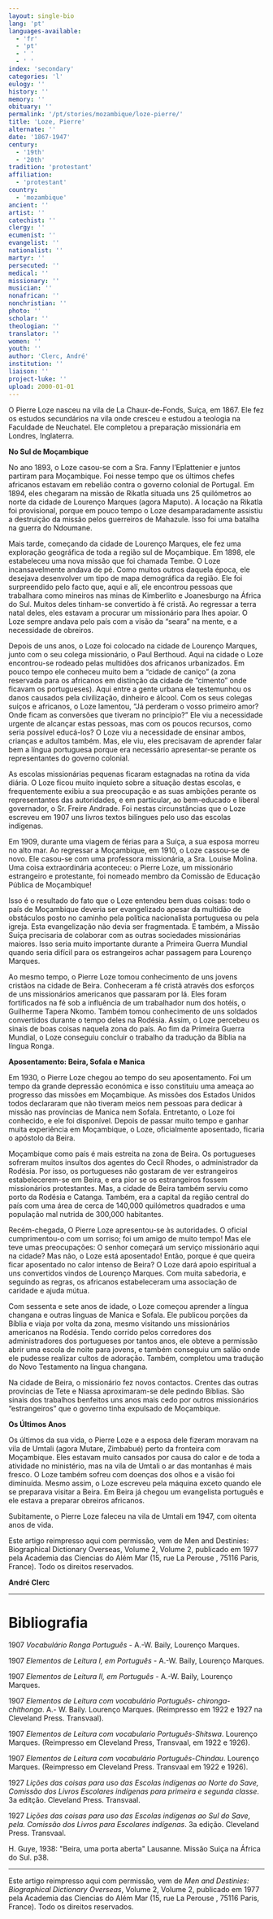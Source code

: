 ```yaml
---
layout: single-bio
lang: 'pt'
languages-available:
  - 'fr'
  - 'pt'
  - ' '
  - ' '
index: 'secondary'
categories: 'l'
eulogy: ''
history: ''
memory: ''
obituary: ''
permalink: '/pt/stories/mozambique/loze-pierre/'
title: 'Loze, Pierre'
alternate: ''
date: '1867-1947'
century:
  - '19th'
  - '20th'
tradition: 'protestant'
affiliation:
  - 'protestant'
country:
  - 'mozambique'
ancient: ''
artist: ''
catechist: ''
clergy: ''
ecumenist: ''
evangelist: ''
nationalist: ''
martyr: ''
persecuted: ''
medical: ''
missionary: ''
musician: ''
nonafrican: ''
nonchristian: ''
photo: ''
scholar: ''
theologian: ''
translator: ''
women: ''
youth: ''
author: 'Clerc, André'
institution: ''
liaison: ''
project-luke: ''
upload: 2000-01-01
---
```



O Pierre Loze nasceu na vila de La Chaux-de-Fonds, Suíça, em 1867. Ele fez os estudos secundários na vila onde cresceu e estudou a teologia na Faculdade de Neuchatel. Ele completou a preparação missionária em Londres, Inglaterra.

**No Sul de Moçambique**

No ano 1893, o Loze casou-se com a Sra. Fanny l’Eplattenier e juntos partiram para Moçambique. Foi nesse tempo que os últimos chefes africanos estavam em rebelião contra o governo colonial de Portugal. Em 1894, eles chegaram na missão de Rikatla situada uns 25 quilómetros ao norte da cidade de Lourenço Marques (agora Maputo). A locação na Rikatla foi provisional, porque em pouco tempo o Loze desamparadamente assistiu a destruição da missão pelos guerreiros de Mahazule. Isso foi uma batalha na guerra do Ndoumane.

Mais tarde, começando da cidade de Lourenço Marques, ele fez uma exploração geográfica de toda a região sul de Moçambique. Em 1898, ele estabeleceu uma nova missão que foi chamada Tembe. O Loze incansavelmente andava de pé. Como muitos outros daquela época, ele desejava desenvolver um tipo de mapa demográfica da região. Ele foi surpreendido pelo facto que, aqui e alí, ele encontrou pessoas que trabalhara como mineiros nas minas de Kimberlito e Joanesburgo na África do Sul. Muitos deles tinham-se convertido à fé cristã. Ao regressar a terra natal deles, eles estavam a procurar um missionário para lhes apoiar. O Loze sempre andava pelo país com a visão da “seara” na mente, e a necessidade de obreiros.

Depois de uns anos, o Loze foi colocado na cidade de Lourenço Marques, junto com o seu colega missionário, o Paul Berthoud. Aqui na cidade o Loze encontrou-se rodeado pelas multidões dos africanos urbanizados. Em pouco tempo ele conheceu muito bem a “cidade de caniço” (a zona reservada para os africanos em distinção da cidade de “cimento” onde ficavam os portugueses). Aqui entre a gente urbana ele testemunhou os danos causados pela civilização, dinheiro e álcool. Com os seus colegas suíços e africanos, o Loze lamentou, “Já perderam o vosso primeiro amor? Onde ficam as conversões que tiveram no princípio?” Ele viu a necessidade urgente de alcançar estas pessoas, mas com os poucos recursos, como seria possível educá-los? O Loze viu a necessidade de ensinar ambos, crianças e adultos também. Mas, ele viu, eles precisavam de aprender falar bem a língua portuguesa porque era necessário apresentar-se perante os representantes do governo colonial.

As escolas missionárias pequenas ficaram estagnadas na rotina da vida diária. O Loze ficou muito inquieto sobre a situação destas escolas, e frequentemente exibiu a sua preocupação e as suas ambições perante os representantes das autoridades, e em particular, ao bem-educado e liberal governador, o Sr. Freire Andrade. Foi nestas circunstâncias que o Loze escreveu em 1907 uns livros textos bilíngues pelo uso das escolas indígenas.

Em 1909, durante uma viagem de férias para a Suíça, a sua esposa morreu no alto mar. Ao regressar a Moçambique, em 1910, o Loze cassou-se de novo. Ele casou-se com uma professora missionária, a Sra. Louise Molina. Uma coisa extraordinária aconteceu: o Pierre Loze, um missionário estrangeiro e protestante, foi nomeado membro da Comissão de Educação Pública de Moçambique!

Isso é o resultado do fato que o Loze entendeu bem duas coisas: todo o país de Moçambique deveria ser evangelizado apesar da multidão de obstáculos posto no caminho pela política nacionalista portuguesa ou pela igreja. Esta evangelização não devia ser fragmentada. E também, a Missão Suíça precisaria de colaborar com as outras sociedades missionárias maiores. Isso seria muito importante durante a Primeira Guerra Mundial quando seria difícil para os estrangeiros achar passagem para Lourenço Marques.

Ao mesmo tempo, o Pierre Loze tomou conhecimento de uns jovens cristãos na cidade de Beira. Conheceram a fé cristã através dos esforços de uns missionários americanos que passaram por lá. Eles foram fortificados na fé sob a influência de um trabalhador num dos hotéis, o Guilherme Tapera Nkomo. Também tomou conhecimento de uns soldados convertidos durante o tempo deles na Rodésia. Assim, o Loze percebeu os sinais de boas coisas naquela zona do país.
Ao fim da Primeira Guerra Mundial, o Loze conseguiu concluir o trabalho da tradução da Bíblia na língua Ronga.

**Aposentamento: Beira, Sofala e Manica**

Em 1930, o Pierre Loze chegou ao tempo do seu aposentamento. Foi um tempo da grande depressão económica e isso constituiu uma ameaça ao progresso das missões em Moçambique. As missões dos Estados Unidos todos declararam que não tiveram meios nem pessoas para dedicar à missão nas províncias de Manica nem Sofala. Entretanto, o Loze foi conhecido, e ele foi disponível. Depois de passar muito tempo e ganhar muita experiência em Moçambique, o Loze, oficialmente aposentado, ficaria o apóstolo da Beira.

Moçambique como país é mais estreita na zona de Beira. Os portugueses sofreram muitos insultos dos agentes do Cecil Rhodes, o administrador da Rodésia. Por isso, os portugueses não gostaram de ver estrangeiros estabelecerem-se em Beira, e era pior se os estrangeiros fossem missionários protestantes. Mas, a cidade de Beira também serviu como porto da Rodésia e Catanga. Também, era a capital da região central do país com uma área de cerca de 140,000 quilómetros quadrados e uma população mal nutrida de 300,000 habitantes.

Recém-chegada, O Pierre Loze apresentou-se às autoridades. O oficial cumprimentou-o com um sorriso; foi um amigo de muito tempo! Mas ele teve umas preocupações: O senhor começará um serviço missionário aqui na cidade? Mas não, o Loze está aposentado! Então, porque é que queira ficar aposentado no calor intenso de Beira? O Loze dará apoio espiritual a uns convertidos vindos de Lourenço Marques. Com muita sabedoria, e seguindo as regras, os africanos estabeleceram uma associação de caridade e ajuda mútua.

Com sessenta e sete anos de idade, o Loze começou aprender a língua changana e outras línguas de Manica e Sofala. Ele publicou porções da Bíblia e viaja por volta da zona, mesmo visitando uns missionários americanos na Rodésia. Tendo corrido pelos corredores dos administradores dos portugueses por tantos anos, ele obteve a permissão abrir uma escola de noite para jovens, e também conseguiu um salão onde ele pudesse realizar cultos de adoração. Também, completou uma tradução do Novo Testamento na língua changana.

Na cidade de Beira, o missionário fez novos contactos. Crentes das outras províncias de Tete e Niassa aproximaram-se dele pedindo Bíblias. São sinais dos trabalhos benfeitos uns anos mais cedo por outros missionários “estrangeiros” que o governo tinha expulsado de Moçambique.

**Os Últimos Anos**

Os últimos da sua vida, o Pierre Loze e a esposa dele fizeram moravam na vila de Umtali (agora Mutare, Zimbabué) perto da fronteira com Moçambique. Eles estavam muito cansados por causa do calor e de toda a atividade no ministério, mas na vila de Umtali o ar das montanhas é mais fresco. O Loze também sofreu com doenças dos olhos e a visão foi diminuída. Mesmo assim, o Loze escreveu pela máquina exceto quando ele se preparava visitar a Beira. Em Beira já chegou um evangelista português e ele estava a preparar obreiros africanos.

Subitamente, o Pierre Loze faleceu na vila de Umtali em 1947, com oitenta anos de vida.

Este artigo reimpresso aqui com permissão, vem de Men and Destinies: Biographical Dictionary Overseas, Volume 2, Volume 2, publicado em 1977 pela Academia das Ciencias do Além Mar (15, rue La Perouse , 75116 Paris, France). Todo os direitos reservados.

**André Clerc**

---

# Bibliografia
1907 *Vocabulário Ronga Português* - A.-W. Baily, Lourenço Marques.

1907 *Elementos de Leitura I, em Português* - A.-W. Baily, Lourenço Marques.

1907 *Elementos de Leitura II, em Português* - A.-W. Baily, Lourenço Marques.

1907 *Elementos de Leitura com vocabulário Português- chironga-chithonga*. A.- W. Baily. Lourenço Marques. (Reimpresso em 1922 e 1927 na Cleveland Press. Transvaal).

1907 *Elementos de Leitura com vocabulario Português-Shitswa*. Lourenço Marques. (Reimpresso em Cleveland Press, Transvaal, em 1922 e 1926).

1907 *Elementos de Leitura com vocabulário Português-Chindau*. Lourenço Marques. (Reimpresso em Cleveland Press. Transvaal em 1922 e 1926).

1927 *Lições das coisas para uso das Escolas indígenas ao Norte do Save, Comissão dos Livros Escolares indígenas para primeira e segunda classe*. 3a editção. Cleveland Press. Transvaal.

1927 *Lições das coisas para uso das Escolas indígenas ao Sul do Save, pela. Comissâo dos Livros para Escolares indígenas*. 3a edição. Cleveland Press. Transvaal.

H. Guye,  1938: "Beira, uma porta aberta" Lausanne. Missão Suiça na África do Sul. p38.

---

Este artigo reimpresso aqui com permissão, vem de *Men and Destinies: Biographical Dictionary Overseas*, Volume 2, Volume 2, publicado em 1977 pela Academia das Ciencias do Além Mar (15, rue La Perouse , 75116 Paris, France). Todo os direitos reservados.